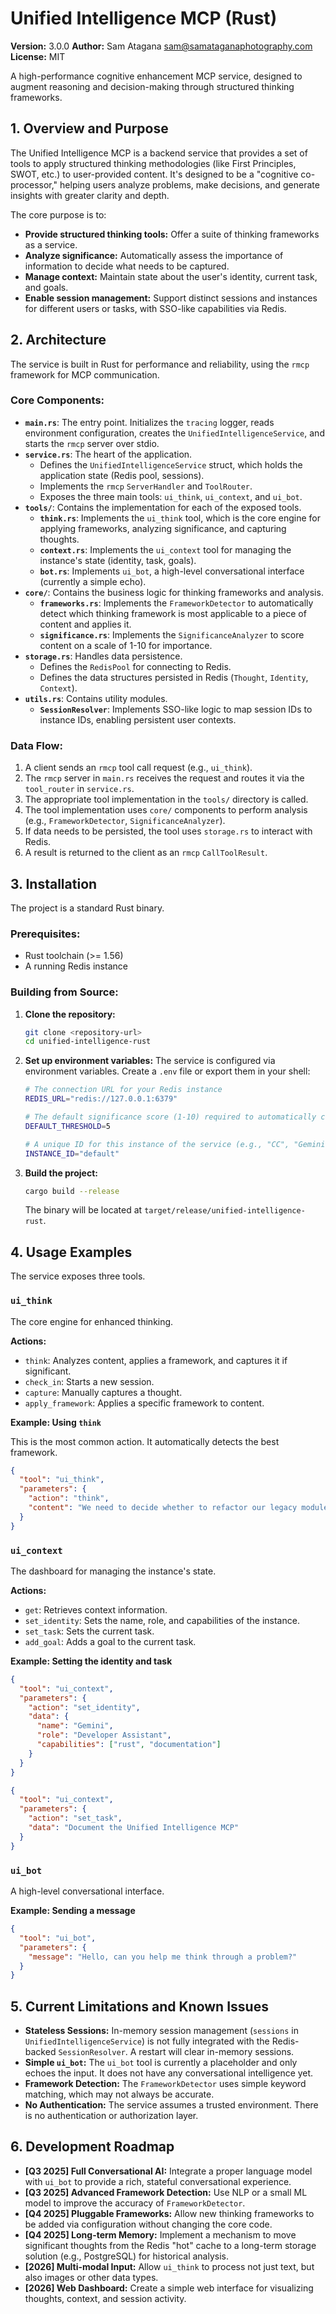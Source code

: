 # Unified Intelligence MCP (Rust)

**Version:** 3.0.0
**Author:** Sam Atagana <sam@samataganaphotography.com>
**License:** MIT

A high-performance cognitive enhancement MCP service, designed to augment reasoning and decision-making through structured thinking frameworks.

## 1. Overview and Purpose

The Unified Intelligence MCP is a backend service that provides a set of tools to apply structured thinking methodologies (like First Principles, SWOT, etc.) to user-provided content. It's designed to be a "cognitive co-processor," helping users analyze problems, make decisions, and generate insights with greater clarity and depth.

The core purpose is to:
- **Provide structured thinking tools:** Offer a suite of thinking frameworks as a service.
- **Analyze significance:** Automatically assess the importance of information to decide what needs to be captured.
- **Manage context:** Maintain state about the user's identity, current task, and goals.
- **Enable session management:** Support distinct sessions and instances for different users or tasks, with SSO-like capabilities via Redis.

## 2. Architecture

The service is built in Rust for performance and reliability, using the `rmcp` framework for MCP communication.

### Core Components:

- **`main.rs`**: The entry point. Initializes the `tracing` logger, reads environment configuration, creates the `UnifiedIntelligenceService`, and starts the `rmcp` server over stdio.
- **`service.rs`**: The heart of the application.
    - Defines the `UnifiedIntelligenceService` struct, which holds the application state (Redis pool, sessions).
    - Implements the `rmcp` `ServerHandler` and `ToolRouter`.
    - Exposes the three main tools: `ui_think`, `ui_context`, and `ui_bot`.
- **`tools/`**: Contains the implementation for each of the exposed tools.
    - **`think.rs`**: Implements the `ui_think` tool, which is the core engine for applying frameworks, analyzing significance, and capturing thoughts.
    - **`context.rs`**: Implements the `ui_context` tool for managing the instance's state (identity, task, goals).
    - **`bot.rs`**: Implements `ui_bot`, a high-level conversational interface (currently a simple echo).
- **`core/`**: Contains the business logic for thinking frameworks and analysis.
    - **`frameworks.rs`**: Implements the `FrameworkDetector` to automatically detect which thinking framework is most applicable to a piece of content and applies it.
    - **`significance.rs`**: Implements the `SignificanceAnalyzer` to score content on a scale of 1-10 for importance.
- **`storage.rs`**: Handles data persistence.
    - Defines the `RedisPool` for connecting to Redis.
    - Defines the data structures persisted in Redis (`Thought`, `Identity`, `Context`).
- **`utils.rs`**: Contains utility modules.
    - **`SessionResolver`**: Implements SSO-like logic to map session IDs to instance IDs, enabling persistent user contexts.

### Data Flow:

1. A client sends an `rmcp` tool call request (e.g., `ui_think`).
2. The `rmcp` server in `main.rs` receives the request and routes it via the `tool_router` in `service.rs`.
3. The appropriate tool implementation in the `tools/` directory is called.
4. The tool implementation uses `core/` components to perform analysis (e.g., `FrameworkDetector`, `SignificanceAnalyzer`).
5. If data needs to be persisted, the tool uses `storage.rs` to interact with Redis.
6. A result is returned to the client as an `rmcp` `CallToolResult`.

## 3. Installation

The project is a standard Rust binary.

### Prerequisites:

- Rust toolchain (>= 1.56)
- A running Redis instance

### Building from Source:

1.  **Clone the repository:**
    ```bash
    git clone <repository-url>
    cd unified-intelligence-rust
    ```

2.  **Set up environment variables:**
    The service is configured via environment variables. Create a `.env` file or export them in your shell:
    ```bash
    # The connection URL for your Redis instance
    REDIS_URL="redis://127.0.0.1:6379"

    # The default significance score (1-10) required to automatically capture a thought
    DEFAULT_THRESHOLD=5

    # A unique ID for this instance of the service (e.g., "CC", "Gemini")
    INSTANCE_ID="default"
    ```

3.  **Build the project:**
    ```bash
    cargo build --release
    ```
    The binary will be located at `target/release/unified-intelligence-rust`.

## 4. Usage Examples

The service exposes three tools.

### `ui_think`

The core engine for enhanced thinking.

**Actions:**

-   `think`: Analyzes content, applies a framework, and captures it if significant.
-   `check_in`: Starts a new session.
-   `capture`: Manually captures a thought.
-   `apply_framework`: Applies a specific framework to content.

**Example: Using `think`**

This is the most common action. It automatically detects the best framework.

```json
{
  "tool": "ui_think",
  "parameters": {
    "action": "think",
    "content": "We need to decide whether to refactor our legacy module or rewrite it from scratch. A rewrite is risky but could pay off. A refactor is safer but might not fix all the underlying issues."
  }
}
```

### `ui_context`

The dashboard for managing the instance's state.

**Actions:**

-   `get`: Retrieves context information.
-   `set_identity`: Sets the name, role, and capabilities of the instance.
-   `set_task`: Sets the current task.
-   `add_goal`: Adds a goal to the current task.

**Example: Setting the identity and task**

```json
{
  "tool": "ui_context",
  "parameters": {
    "action": "set_identity",
    "data": {
      "name": "Gemini",
      "role": "Developer Assistant",
      "capabilities": ["rust", "documentation"]
    }
  }
}
```

```json
{
  "tool": "ui_context",
  "parameters": {
    "action": "set_task",
    "data": "Document the Unified Intelligence MCP"
  }
}
```

### `ui_bot`

A high-level conversational interface.

**Example: Sending a message**

```json
{
  "tool": "ui_bot",
  "parameters": {
    "message": "Hello, can you help me think through a problem?"
  }
}
```

## 5. Current Limitations and Known Issues

-   **Stateless Sessions:** In-memory session management (`sessions` in `UnifiedIntelligenceService`) is not fully integrated with the Redis-backed `SessionResolver`. A restart will clear in-memory sessions.
-   **Simple `ui_bot`:** The `ui_bot` tool is currently a placeholder and only echoes the input. It does not have any conversational intelligence yet.
-   **Framework Detection:** The `FrameworkDetector` uses simple keyword matching, which may not always be accurate.
-   **No Authentication:** The service assumes a trusted environment. There is no authentication or authorization layer.

## 6. Development Roadmap

-   **[Q3 2025] Full Conversational AI:** Integrate a proper language model with `ui_bot` to provide a rich, stateful conversational experience.
-   **[Q3 2025] Advanced Framework Detection:** Use NLP or a small ML model to improve the accuracy of `FrameworkDetector`.
-   **[Q4 2025] Pluggable Frameworks:** Allow new thinking frameworks to be added via configuration without changing the core code.
-   **[Q4 2025] Long-term Memory:** Implement a mechanism to move significant thoughts from the Redis "hot" cache to a long-term storage solution (e.g., PostgreSQL) for historical analysis.
-   **[2026] Multi-modal Input:** Allow `ui_think` to process not just text, but also images or other data types.
-   **[2026] Web Dashboard:** Create a simple web interface for visualizing thoughts, context, and session activity.

